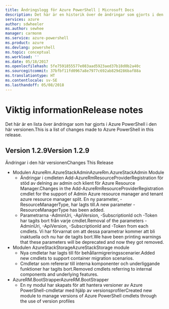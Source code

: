 ```yaml
---
title: Ändringslogg för Azure PowerShell | Microsoft Docs
description: Det här är en historik över de ändringar som gjorts i den senaste versionen av Azure PowerShell.
services: azure
author: sdwheeler
ms.author: sewhee
manager: carmonm
ms.service: azure-powershell
ms.product: azure
ms.devlang: powershell
ms.topic: conceptual
ms.workload: ''
ms.date: 05/18/2017
ms.openlocfilehash: 5fe7591855577e083aad5923aed37b18d0b2a40c
ms.sourcegitcommit: 37bfbf11fd0967a8e7977c692ab829d286baf88a
ms.translationtype: HT
ms.contentlocale: sv-SE
ms.lasthandoff: 05/08/2018
---
```

# <a name="release-notes"></a><span data-ttu-id="9916d-103">Viktig information</span><span class="sxs-lookup"><span data-stu-id="9916d-103">Release notes</span></span>

<span data-ttu-id="9916d-104">Det här är en lista över ändringar som har gjorts i Azure PowerShell i den här versionen.</span><span class="sxs-lookup"><span data-stu-id="9916d-104">This is a list of changes made to Azure PowerShell in this release.</span></span>

## <a name="version-129"></a><span data-ttu-id="9916d-105">Version 1.2.9</span><span class="sxs-lookup"><span data-stu-id="9916d-105">Version 1.2.9</span></span>

<span data-ttu-id="9916d-106">Ändringar i den här versionen</span><span class="sxs-lookup"><span data-stu-id="9916d-106">Changes This Release</span></span>

* <span data-ttu-id="9916d-107">Modulen AzureRm.AzureStackAdmin</span><span class="sxs-lookup"><span data-stu-id="9916d-107">AzureRm.AzureStackAdmin Module</span></span>
    + <span data-ttu-id="9916d-108">Ändringar i cmdleten Add-AzureRmResourceProviderRegistration för stöd av delning av admin och klient för Azure Resource Manager.</span><span class="sxs-lookup"><span data-stu-id="9916d-108">Changes in the Add-AzureRmResourceProviderRegistration cmdlet for the support of Admin Azure resource manager and tenant azure resource manager split.</span></span> <span data-ttu-id="9916d-109">En ny parameter, -ResourceManagerType, har lagts till.</span><span class="sxs-lookup"><span data-stu-id="9916d-109">A new parameter -ResourceManagerType has been added.</span></span>
    + <span data-ttu-id="9916d-110">Parametrarna -AdminUri, -ApiVersion, -SubscriptionId och -Token har tagits bort från varje cmdlet.</span><span class="sxs-lookup"><span data-stu-id="9916d-110">Removal of the parameters -AdminUri, -ApiVersion, -SubscriptionId and -Token from each cmdlets.</span></span> <span data-ttu-id="9916d-111">Vi har förvarnat om att dessa parametrar kommer att bli inaktuella och nu har de tagits bort.</span><span class="sxs-lookup"><span data-stu-id="9916d-111">We have been printing warnings that these parameters will be deprecated and now they got removed.</span></span>
* <span data-ttu-id="9916d-112">Modulen AzureStackStorage</span><span class="sxs-lookup"><span data-stu-id="9916d-112">AzureStackStorage module</span></span>
    + <span data-ttu-id="9916d-113">Nya cmdletar har lagts till för behållarmigreringsscenarier.</span><span class="sxs-lookup"><span data-stu-id="9916d-113">Added new cmdlets to support container migration scenarios.</span></span>
    + <span data-ttu-id="9916d-114">Cmdletar som refererar till interna komponenter och underliggande funktioner har tagits bort.</span><span class="sxs-lookup"><span data-stu-id="9916d-114">Removed cmdlets referring to internal components and underlying features.</span></span>
* <span data-ttu-id="9916d-115">AzureRM.BootStrapper</span><span class="sxs-lookup"><span data-stu-id="9916d-115">AzureRM.BootStrapper</span></span>
    + <span data-ttu-id="9916d-116">En ny modul har skapats för att hantera versioner av Azure PowerShell-cmdletar med hjälp av versionsprofiler</span><span class="sxs-lookup"><span data-stu-id="9916d-116">Created new module to manage versions of Azure PowerShell cmdlets through the use of version profiles</span></span>